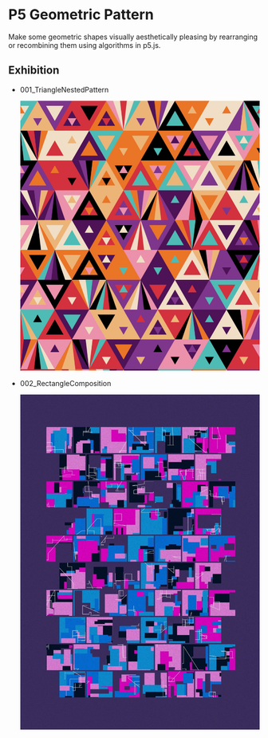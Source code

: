 # P5 Geometric Pattern

Make some geometric shapes visually aesthetically pleasing by rearranging or recombining them using algorithms in p5.js.

## Exhibition

- 001_TriangleNestedPattern

  ![](./001_TriangleNestedPattern/preview.png)

- 002_RectangleComposition

  ![](./002_RectangleComposition/preview.png)
